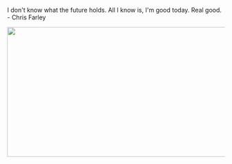 <div>
  <div>
    <p>
      I don't know what the future holds. All I know is, I'm good today. Real good. - Chris Farley
    </p>
  </div>
  <div align="center">
    <img
      src="https://media.giphy.com/media/dWesBcTLavkZuG35MI/giphy.gif"
      width="600"
      height="300"
    />
  </div>
  </div>

